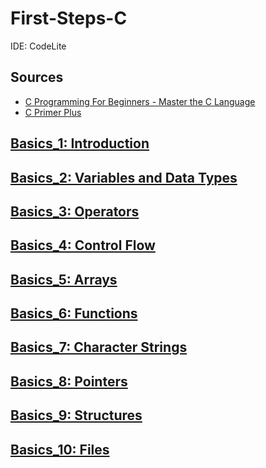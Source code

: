 # First-Steps-C

IDE: CodeLite

## Sources
- [C Programming For Beginners - Master the C Language](https://www.udemy.com/course/c-programming-for-beginners-/)
- [C Primer Plus](https://www.oreilly.com/library/view/c-primer-plus/9780133432398/)

## [Basics_1: Introduction](https://github.com/asofcs/First-Steps-C/tree/b1-introduction)

## [Basics_2: Variables and Data Types](https://github.com/asofcs/First-Steps-C/tree/b2-variables-and-data-types)

## [Basics_3: Operators](https://github.com/asofcs/First-Steps-C/tree/b3-operators)

## [Basics_4: Control Flow](https://github.com/asofcs/First-Steps-C/tree/b4-control-flow)

## [Basics_5: Arrays](https://github.com/asofcs/First-Steps-C/tree/b5-arrays)

## [Basics_6: Functions](https://github.com/asofcs/First-Steps-C/tree/b6-functions)

## [Basics_7: Character Strings](https://github.com/asofcs/First-Steps-C/tree/b7-character-strings)

## [Basics_8: Pointers](https://github.com/asofcs/First-Steps-C/tree/b8-pointers)

## [Basics_9: Structures](https://github.com/asofcs/First-Steps-C/tree/b9-structures)

## [Basics_10: Files](https://github.com/asofcs/First-Steps-C/tree/b10-files)

